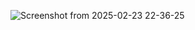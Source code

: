![Screenshot from 2025-02-23 22-36-25](https://github.com/user-attachments/assets/47553af3-9c02-4286-a43b-3c44ed8581ee)
